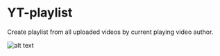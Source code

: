 # YT-playlist
Create playlist from all uploaded videos by current playing video author.

![alt text](https://tmp.pkajan.eu/YT.jpg)
